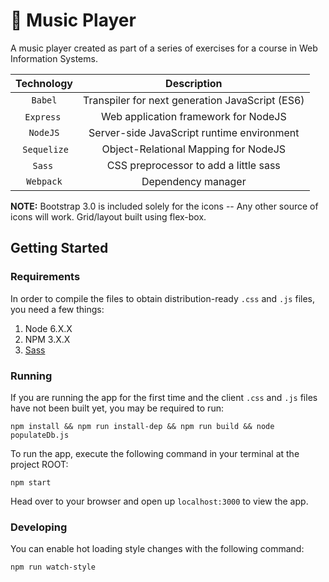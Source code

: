 # 🎵 Music Player

A music player created as part of a series of exercises for a course in Web Information Systems.

| Technology    |                     Description                    |
|:-------------:|:--------------------------------------------------:|
|  `Babel`      | Transpiler for next generation JavaScript (ES6)    |
|  `Express`    | Web application framework for NodeJS               |
|  `NodeJS`     | Server-side JavaScript runtime environment         |
|  `Sequelize`  | Object-Relational Mapping for NodeJS               |
|  `Sass`       | CSS preprocessor to add a little sass              |
|  `Webpack`    | Dependency manager                                 |


**NOTE:** Bootstrap 3.0 is included solely for the icons -- Any other source of icons will work. Grid/layout built using flex-box.

## Getting Started

### Requirements

In order to compile the files to obtain distribution-ready `.css` and `.js` files, you need a few things:

1. Node 6.X.X
1. NPM 3.X.X
1. [Sass](http://sass-lang.com/install)

### Running

If you are running the app for the first time and the client `.css` and `.js` files have not been built yet, you may be required to run:
```
npm install && npm run install-dep && npm run build && node populateDb.js
```

To run the app, execute the following command in your terminal at the project ROOT:
```
npm start
```

Head over to your browser and open up `localhost:3000` to view the app.

### Developing

You can enable hot loading style changes with the following command:
```
npm run watch-style
```
